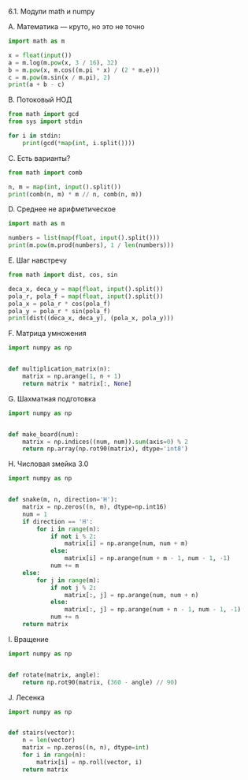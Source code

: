 6.1. Модули math и numpy

A. Математика — круто, но это не точно
```python
import math as m

x = float(input())
a = m.log(m.pow(x, 3 / 16), 32)
b = m.pow(x, m.cos((m.pi * x) / (2 * m.e)))
c = m.pow(m.sin(x / m.pi), 2)
print(a + b - c)   
```
B. Потоковый НОД
```python
from math import gcd
from sys import stdin

for i in stdin:
    print(gcd(*map(int, i.split())))
```
C. Есть варианты?
```python
from math import comb

n, m = map(int, input().split())
print(comb(n, m) * m // n, comb(n, m))
```
D. Среднее не арифметическое
```python
import math as m

numbers = list(map(float, input().split()))
print(m.pow(m.prod(numbers), 1 / len(numbers)))
```
E. Шаг навстречу
```python
from math import dist, cos, sin

deca_x, deca_y = map(float, input().split())
pola_r, pola_f = map(float, input().split())
pola_x = pola_r * cos(pola_f)
pola_y = pola_r * sin(pola_f)
print(dist((deca_x, deca_y), (pola_x, pola_y)))
```
F. Матрица умножения
```python
import numpy as np


def multiplication_matrix(n):
    matrix = np.arange(1, n + 1)
    return matrix * matrix[:, None]
```
G. Шахматная подготовка
```python
import numpy as np


def make_board(num):
    matrix = np.indices((num, num)).sum(axis=0) % 2
    return np.array(np.rot90(matrix), dtype='int8')
```
H. Числовая змейка 3.0
```python
import numpy as np


def snake(m, n, direction='H'):
    matrix = np.zeros((n, m), dtype=np.int16)
    num = 1
    if direction == 'H':
        for i in range(n):
            if not i % 2:
                matrix[i] = np.arange(num, num + m)
            else:
                matrix[i] = np.arange(num + m - 1, num - 1, -1)
            num += m
    else:
        for j in range(m):
            if not j % 2:
                matrix[:, j] = np.arange(num, num + n)
            else:
                matrix[:, j] = np.arange(num + n - 1, num - 1, -1)
            num += n
    return matrix
```
I. Вращение
```python
import numpy as np


def rotate(matrix, angle):
    return np.rot90(matrix, (360 - angle) // 90)
```
J. Лесенка
```python
import numpy as np


def stairs(vector):
    n = len(vector)
    matrix = np.zeros((n, n), dtype=int)
    for i in range(n):
        matrix[i] = np.roll(vector, i)
    return matrix
```
